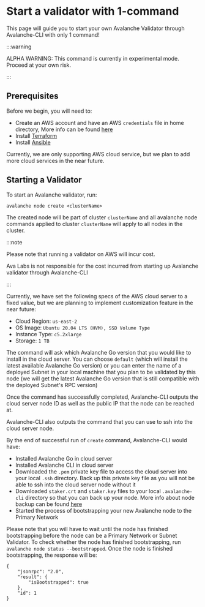 # Start a validator with 1-command

This page will guide you to start your own Avalanche Validator through Avalanche-CLI with only
1 command!

:::warning

ALPHA WARNING: This command is currently in experimental mode. Proceed at your own risk.

:::

## Prerequisites

Before we begin, you will need to:

- Create an AWS account and have an AWS `credentials` file in home directory, More info can be
  found [here](https://docs.aws.amazon.com/sdkref/latest/guide/file-format.html#file-format-creds)
- Install [Terraform](https://developer.hashicorp.com/terraform/tutorials/aws-get-started/install-cli)
- Install [Ansible](https://crunchify.com/how-to-install-ansible-on-macos/)

Currently, we are only supporting AWS cloud service, but we plan to add more cloud services in the
near future.

## Starting a Validator

To start an Avalanche validator, run:

```shell
avalanche node create <clusterName>
```

The created node will be part of cluster `clusterName` and all avalanche node commands applied to
cluster `clusterName` will apply to all nodes in the cluster.

:::note

Please note that running a validator on AWS will incur cost.

Ava Labs is not responsible for the cost incurred from starting up Avalanche validator through
Avalanche-CLI

:::

Currently, we have set the following specs of the AWS cloud server to a fixed value, but we are
planning to implement customization feature in the near future:

- Cloud Region: `us-east-2`
- OS Image: `Ubuntu 20.04 LTS (HVM), SSD Volume Type`
- Instance Type: `c5.2xlarge`
- Storage: `1 TB`

The command will ask which Avalanche Go version that you would like to install in the cloud server.
You can choose `default` (which will install the latest available Avalanche Go version) or you can
enter the name of a deployed Subnet in your local machine that you plan to be validated by this
node (we will get the latest Avalanche Go version that is still compatible with the deployed
Subnet's RPC version)

Once the command has successfully completed, Avalanche-CLI outputs the cloud server node ID as well
as the public IP that the node can be reached at.

Avalanche-CLI also outputs the command that you can use to ssh into the cloud server node.

By the end of successful run of `create` command, Avalanche-CLI would have:

- Installed Avalanche Go in cloud server
- Installed Avalanche CLI in cloud server
- Downloaded the `.pem` private key file to access the cloud server into your local `.ssh` directory.
  Back up this private key file as you will not be able to ssh into the cloud server node without it
- Downloaded `staker.crt` and `staker.key` files to your local `.avalanche-cli` directory so that
  you can back up your node. More info about node backup can be found [here](/nodes/maintain/node-backup-and-restore.md)
- Started the process of bootstrapping your new Avalanche node to the Primary Network


Please note that you will have to wait until the node has finished bootstrapping before the node 
can be a Primary Network or Subnet Validator. To check whether the node has finished bootstrapping, 
run `avalanche node status --bootstrapped`. Once the node is finished bootstrapping, the response 
will be:

```text
{
    "jsonrpc": "2.0",
    "result": {
        "isBootstrapped": true
    },
    "id": 1
}
```

